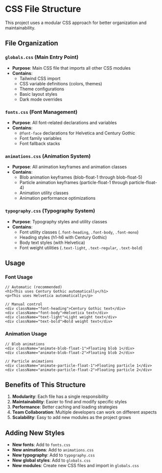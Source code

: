# CSS File Structure

This project uses a modular CSS approach for better organization and maintainability.

## File Organization

### `globals.css` (Main Entry Point)
- **Purpose**: Main CSS file that imports all other CSS modules
- **Contains**: 
  - Tailwind CSS import
  - CSS variable definitions (colors, themes)
  - Theme configurations
  - Basic layout styles
  - Dark mode overrides

### `fonts.css` (Font Management)
- **Purpose**: All font-related declarations and variables
- **Contains**:
  - `@font-face` declarations for Helvetica and Century Gothic
  - Font family variables
  - Font fallback stacks

### `animations.css` (Animation System)
- **Purpose**: All animation keyframes and animation classes
- **Contains**:
  - Blob animation keyframes (blob-float-1 through blob-float-5)
  - Particle animation keyframes (particle-float-1 through particle-float-4)
  - Animation utility classes
  - Animation performance optimizations

### `typography.css` (Typography System)
- **Purpose**: Typography styles and utility classes
- **Contains**:
  - Font utility classes (`.font-heading`, `.font-body`, `.font-mono`)
  - Heading styles (h1-h6 with Century Gothic)
  - Body text styles (with Helvetica)
  - Font weight utilities (`.text-light`, `.text-regular`, `.text-bold`)

## Usage

### Font Usage
```tsx
// Automatic (recommended)
<h1>This uses Century Gothic automatically</h1>
<p>This uses Helvetica automatically</p>

// Manual control
<div className="font-heading">Century Gothic text</div>
<div className="font-body">Helvetica text</div>
<div className="text-light">Light weight text</div>
<div className="text-bold">Bold weight text</div>
```

### Animation Usage
```tsx
// Blob animations
<div className="animate-blob-float-1">Floating blob 1</div>
<div className="animate-blob-float-2">Floating blob 2</div>

// Particle animations
<div className="animate-particle-float-1">Floating particle 1</div>
<div className="animate-particle-float-2">Floating particle 2</div>
```

## Benefits of This Structure

1. **Modularity**: Each file has a single responsibility
2. **Maintainability**: Easier to find and modify specific styles
3. **Performance**: Better caching and loading strategies
4. **Team Collaboration**: Multiple developers can work on different aspects
5. **Scalability**: Easy to add new modules as the project grows

## Adding New Styles

- **New fonts**: Add to `fonts.css`
- **New animations**: Add to `animations.css`
- **New typography**: Add to `typography.css`
- **New global styles**: Add to `globals.css`
- **New modules**: Create new CSS files and import in `globals.css` 